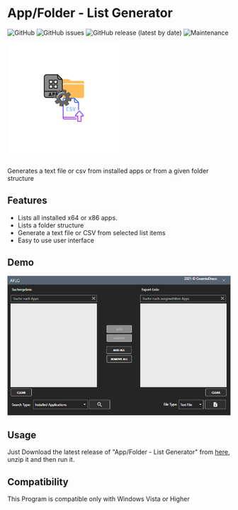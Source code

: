 # App/Folder - List Generator

![GitHub](https://img.shields.io/github/license/CruentoDraco/App-Folder-List-Generator)
![GitHub issues](https://img.shields.io/github/issues-raw/CruentoDraco/App-Folder-List-Generator)
![GitHub release (latest by date)](https://img.shields.io/github/v/release/CruentoDraco/App-Folder-List-Generator)
![Maintenance](https://img.shields.io/maintenance/yes/2021)

<p align="center" style="height: 250px; width: 250px">
  <img src="https://github.com/CruentoDraco/App-Folder-List-Generator/blob/main/logo.svg?raw=true" />
</p>
<br/>
Generates a text file or csv from installed apps or from a given folder structure

## Features

- Lists all installed x64 or x86 apps.
- Lists a folder structure
- Generate a text file or CSV from selected list items
- Easy to use user interface

## Demo

![alt text](https://github.com/CruentoDraco/App-Folder-List-Generator/blob/main/usage.png?raw=true)

## Usage

Just Download the latest release of "App/Folder - List Generator" from [here](https://github.com/CruentoDraco/App-Folder-List-Generator/releases/latest), unzip it and then run it.

## Compatibility

This Program is compatible only with Windows Vista or Higher
